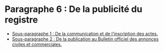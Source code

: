 # Paragraphe 6 : De la publicité du registre

- [Sous-paragraphe 1 : De la communication et de l'inscription des actes.](sous-paragraphe-1)
- [Sous-paragraphe 2 : De la publication au Bulletin officiel des annonces civiles et commerciales.](sous-paragraphe-2)
